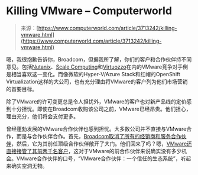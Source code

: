<!--yml

category: 未分类

date: 2024-05-29 13:21:28

-->

# Killing VMware – Computerworld

> 来源：[https://www.computerworld.com/article/3713242/killing-vmware.html](https://www.computerworld.com/article/3713242/killing-vmware.html)

嗯，我很抱歉告诉你，Broadcom，但据我所了解，你们的客户和合作伙伴持不同意见。包括[Nutanix](https://www.nutanix.com/)、[Scale Computing](https://www.scalecomputing.com/)和[Virtuozzo](https://www.virtuozzo.com/)在内的VMware竞争对手倒是相当喜欢这一变化。而像微软的Hyper-V/Azure Stack和红帽的OpenShift Virtualization这样的大公司，也有充分理由将VMware的客户列为他们市场营销的首要目标。

除了VMware的许可变更总是令人担忧外，VMware的客户也对新产品线的定价感到十分担忧。即使在Broadcom收购该公司之前，VMware已经昂贵。他们担心，理由充分，他们将会支付更多。

曾经蓬勃发展的VMware合作伙伴也感到担忧。大多数公司并不直接与VMware合作，而是与合作伙伴合作。首先，[Broadcom取消了所有的经销商和服务合作伙伴](https://www.crn.com/news/virtualization/broadcom-hands-vmware-partners-termination-notice)，然后，它为其前任顶级合作伙伴敞开了大门。他们回来了吗？嗯，[VMware还直接接管了其前两千名客户](https://www.crn.com/news/virtualization/2024/broadcom-takes-top-vmware-accounts-direct-effective-immediately)，这对于VMware的前合作伙伴来说确实没有多少机会。VMware合作伙伴的口号，“VMware合作伙伴：一个信任的生态系统”，听起来确实空洞无物。
